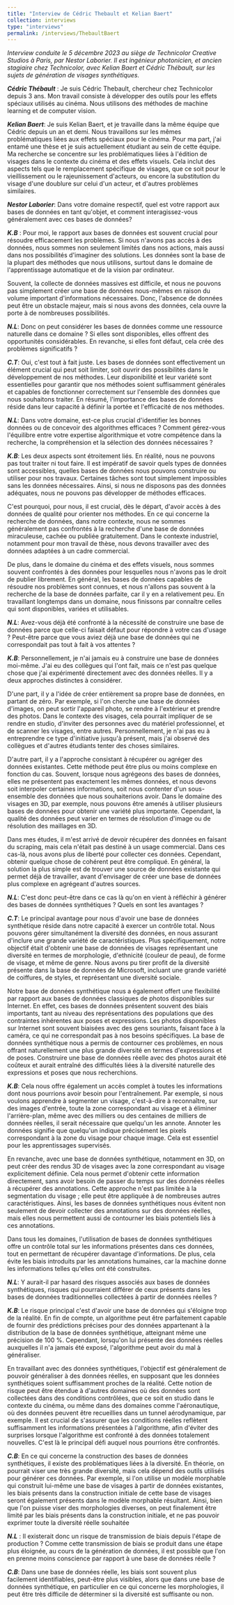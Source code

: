 ```yaml
---
title: "Interview de Cédric Thebault et Kelian Baert"
collection: interviews
type: "interviews"
permalink: /interviews/ThebaultBaert
---
```

*Interview conduite le 5 décembre 2023 au siège de Technicolor Creative Studios à Paris, par Nestor Laborier. Il est ingénieur photonicien, et ancien stagiaire chez Technicolor, avec Kelian Baert et Cédric Thébault, sur les sujets de génération de visages synthétiques.*


***Cédric Thébault*** :
Je suis Cédric Thebault, chercheur chez Technicolor depuis 3 ans. Mon travail consiste à développer des outils pour les effets spéciaux utilisés au cinéma. Nous utilisons des méthodes de machine learning et de computer vision.

***Kelian Baert***:
Je suis Kelian Baert, et je travaille dans la même équipe que Cédric depuis un an et demi. Nous travaillons sur les mêmes problématiques liées aux effets spéciaux pour le cinéma. Pour ma part, j'ai entamé une thèse et je suis actuellement étudiant au sein de cette équipe. Ma recherche se concentre sur les problématiques liées à l'édition de visages dans le contexte du cinéma et des effets visuels. Cela inclut des aspects tels que le remplacement spécifique de visages, que ce soit pour le vieillissement ou le rajeunissement d'acteurs, ou encore la substitution du visage d'une doublure sur celui d'un acteur, et d'autres problèmes similaires.

***Nestor Laborier***:
Dans votre domaine respectif, quel est votre rapport aux bases de données en tant qu'objet, et comment interagissez-vous généralement avec ces bases de données?

***K.B*** :
Pour moi, le rapport aux bases de données est souvent crucial pour résoudre efficacement les problèmes. Si nous n'avons pas accès à des données, nous sommes non seulement limités dans nos actions, mais aussi dans nos possibilités d'imaginer des solutions. Les données sont la base de la plupart des méthodes que nous utilisons, surtout dans le domaine de l'apprentissage automatique et de la vision par ordinateur.

Souvent, la collecte de données massives est difficile, et nous ne pouvons pas simplement créer une base de données nous-mêmes en raison du volume important d'informations nécessaires. Donc, l'absence de données peut être un obstacle majeur, mais si nous avons des données, cela ouvre la porte à de nombreuses possibilités.

***N.L***:
Donc on peut considérer les bases de données comme une ressource naturelle dans ce domaine ? Si elles sont disponibles, elles offrent des opportunités considérables. En revanche, si elles font défaut, cela crée des problèmes significatifs ?

***C.T***:
Oui, c'est tout à fait juste. Les bases de données sont effectivement un élément crucial qui peut soit limiter, soit ouvrir des possibilités dans le développement de nos méthodes. Leur disponibilité et leur variété sont essentielles pour garantir que nos méthodes soient suffisamment générales et capables de fonctionner correctement sur l'ensemble des données que nous souhaitons traiter. En résumé, l'importance des bases de données réside dans leur capacité à définir la portée et l'efficacité de nos méthodes.

***N.L***:
Dans votre domaine, est-ce plus crucial d'identifier les bonnes données ou de concevoir des algorithmes efficaces ? Comment gérez-vous l'équilibre entre votre expertise algorithmique et votre compétence dans la recherche, la compréhension et la sélection des données nécessaires ?

***K.B***:
Les deux aspects sont étroitement liés. En réalité, nous ne pouvons pas tout traiter ni tout faire. Il est impératif de savoir quels types de données sont accessibles, quelles bases de données nous pouvons construire ou utiliser pour nos travaux. Certaines tâches sont tout simplement impossibles sans les données nécessaires. Ainsi, si nous ne disposons pas des données adéquates, nous ne pouvons pas développer de méthodes efficaces.

C'est pourquoi, pour nous, il est crucial, dès le départ, d'avoir accès à des données de qualité pour orienter nos méthodes. En ce qui concerne la recherche de données, dans notre contexte, nous ne sommes généralement pas confrontés à la recherche d'une base de données miraculeuse, cachée ou publiée gratuitement. Dans le contexte industriel, notamment pour mon travail de thèse, nous devons travailler avec des données adaptées à un cadre commercial.

De plus, dans le domaine du cinéma et des effets visuels, nous sommes souvent confrontés à des données pour lesquelles nous n'avons pas le droit de publier librement. En général, les bases de données capables de résoudre nos problèmes sont connues, et nous n'allons pas souvent à la recherche de la base de données parfaite, car il y en a relativement peu. En travaillant longtemps dans un domaine, nous finissons par connaître celles qui sont disponibles, variées et utilisables.

***N.L***:
Avez-vous déjà été confronté à la nécessité de construire une base de données parce que celle-ci faisait défaut pour répondre à votre cas d'usage ? Peut-être parce que vous aviez déjà une base de données qui ne correspondait pas tout à fait à vos attentes ?

***K.B***:
Personnellement, je n'ai jamais eu à construire une base de données moi-même. J'ai eu des collègues qui l'ont fait, mais ce n'est pas quelque chose que j'ai expérimenté directement avec des données réelles. Il y a deux approches distinctes à considérer.

D'une part, il y a l'idée de créer entièrement sa propre base de données, en partant de zéro. Par exemple, si l'on cherche une base de données d'images, on peut sortir l'appareil photo, se rendre à l'extérieur et prendre des photos. Dans le contexte des visages, cela pourrait impliquer de se rendre en studio, d'inviter des personnes avec du matériel professionnel, et de scanner les visages, entre autres. Personnellement, je n'ai pas eu à entreprendre ce type d'initiative jusqu'à présent, mais j'ai observé des collègues et d'autres étudiants tenter des choses similaires.

D'autre part, il y a l'approche consistant à récupérer ou agréger des données existantes. Cette méthode peut être plus ou moins complexe en fonction du cas. Souvent, lorsque nous agrégeons des bases de données, elles ne présentent pas exactement les mêmes données, et nous devons soit interpoler certaines informations, soit nous contenter d'un sous-ensemble des données que nous souhaiterions avoir. Dans le domaine des visages en 3D, par exemple, nous pouvons être amenés à utiliser plusieurs bases de données pour obtenir une variété plus importante. Cependant, la qualité des données peut varier en termes de résolution d'image ou de résolution des maillages en 3D.

Dans mes études, il m'est arrivé de devoir récupérer des données en faisant du scraping, mais cela n'était pas destiné à un usage commercial. Dans ces cas-là, nous avons plus de liberté pour collecter ces données. Cependant, obtenir quelque chose de cohérent peut être compliqué. En général, la solution la plus simple est de trouver une source de données existante qui permet déjà de travailler, avant d'envisager de créer une base de données plus complexe en agrégeant d'autres sources.

***N.L***:
C'est donc peut-être dans ce cas là qu'on en vient à réfléchir à générer des bases de données synthétiques ? Quels en sont les avantages ?

***C.T***:
Le principal avantage pour nous d'avoir une base de données synthétique réside dans notre capacité à exercer un contrôle total. Nous pouvons gérer simultanément la diversité des données, en nous assurant d'inclure une grande variété de caractéristiques. Plus spécifiquement, notre objectif était d'obtenir une base de données de visages représentant une diversité en termes de morphologie, d'ethnicité (couleur de peau), de forme de visage, et même de genre. Nous avons pu tirer profit de la diversité présente dans la base de données de Microsoft, incluant une grande variété de coiffures, de styles, et représentant une diversité sociale.

Notre base de données synthétique nous a également offert une flexibilité par rapport aux bases de données classiques de photos disponibles sur Internet. En effet, ces bases de données présentent souvent des biais importants, tant au niveau des représentations des populations que des contraintes inhérentes aux poses et expressions. Les photos disponibles sur Internet sont souvent biaisées avec des gens souriants, faisant face à la caméra, ce qui ne correspondait pas à nos besoins spécifiques. La base de données synthétique nous a permis de contourner ces problèmes, en nous offrant naturellement une plus grande diversité en termes d'expressions et de poses. Construire une base de données réelle avec des photos aurait été coûteux et aurait entraîné des difficultés liées à la diversité naturelle des expressions et poses que nous recherchions.

***K.B***:
Cela nous offre également un accès complet à toutes les informations dont nous pourrions avoir besoin pour l'entraînement. Par exemple, si nous voulons apprendre à segmenter un visage, c'est-à-dire à reconnaître, sur des images d'entrée, toute la zone correspondant au visage et à éliminer l'arrière-plan, même avec des milliers ou des centaines de milliers de données réelles, il serait nécessaire que quelqu'un les annote. Annoter les données signifie que quelqu'un indique précisément les pixels correspondant à la zone du visage pour chaque image. Cela est essentiel pour les apprentissages supervisés.

En revanche, avec une base de données synthétique, notamment en 3D, on peut créer des rendus 3D de visages avec la zone correspondant au visage explicitement définie. Cela nous permet d'obtenir cette information directement, sans avoir besoin de passer du temps sur des données réelles à récupérer des annotations. Cette approche n'est pas limitée à la segmentation du visage ; elle peut être appliquée à de nombreuses autres caractéristiques. Ainsi, les bases de données synthétiques nous évitent non seulement de devoir collecter des annotations sur des données réelles, mais elles nous permettent aussi de contourner les biais potentiels liés à ces annotations.

Dans tous les domaines, l'utilisation de bases de données synthétiques offre un contrôle total sur les informations présentes dans ces données, tout en permettant de récupérer davantage d'informations. De plus, cela évite les biais introduits par les annotations humaines, car la machine donne les informations telles qu'elles ont été construites.

***N.L***:
Y aurait-il par hasard des risques associés aux bases de données synthétiques, risques qui pourraient différer de ceux présents dans les bases de données traditionnelles collectées à partir de données réelles ?

***K.B***:
Le risque principal c'est d'avoir une base de données qui s'éloigne trop de la réalité. En fin de compte, un algorithme peut être parfaitement capable de fournir des prédictions précises pour des données appartenant à la distribution de la base de données synthétique, atteignant même une précision de 100 %. Cependant, lorsqu'on lui présente des données réelles auxquelles il n'a jamais été exposé, l'algorithme peut avoir du mal à généraliser.

En travaillant avec des données synthétiques, l'objectif est généralement de pouvoir généraliser à des données réelles, en supposant que les données synthétiques soient suffisamment proches de la réalité. Cette notion de risque peut être étendue à d'autres domaines où des données sont collectées dans des conditions contrôlées, que ce soit en studio dans le contexte du cinéma, ou même dans des domaines comme l'aéronautique, où des données peuvent être recueillies dans un tunnel aérodynamique, par exemple. Il est crucial de s'assurer que les conditions réelles reflètent suffisamment les informations présentées à l'algorithme, afin d'éviter des surprises lorsque l'algorithme est confronté à des données totalement nouvelles. C'est là le principal défi auquel nous pourrions être confrontés.

***C.B***:
En ce qui concerne la construction des bases de données synthétiques, il existe des problématiques liées à la diversité. En théorie, on pourrait viser une très grande diversité, mais cela dépend des outils utilisés pour générer ces données. Par exemple, si l'on utilise un modèle morphable qui construit lui-même une base de visages à partir de données existantes, les biais présents dans la construction initiale de cette base de visages seront également présents dans le modèle morphable résultant. Ainsi, bien que l'on puisse viser des morphologies diverses, on peut finalement être limité par les biais présents dans la construction initiale, et ne pas pouvoir exprimer toute la diversité réelle souhaitée

***N.L*** :
Il existerait donc un risque de transmission de biais depuis l'étape de production ? Comme cette transmission de biais se produit dans une étape plus éloignée, au cours de la génération de données, il est possible que l'on en prenne moins conscience par rapport à une base de données réelle ?

***C.B***:
Dans une base de données réelle, les biais sont souvent plus facilement identifiables, peut-être plus visibles, alors que dans une base de données synthétique, en particulier en ce qui concerne les morphologies, il peut être très difficile de déterminer si la diversité est suffisante ou non.



